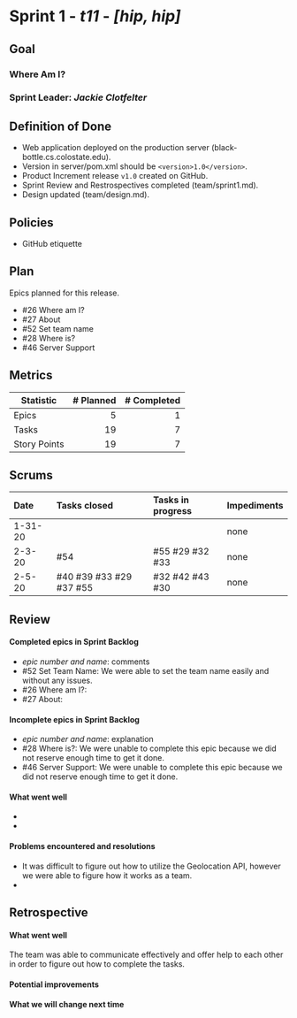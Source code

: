 # Sprint 1 - *t11* - *[hip, hip]*

## Goal

### Where Am I?
### Sprint Leader: *Jackie Clotfelter*

## Definition of Done

* Web application deployed on the production server (black-bottle.cs.colostate.edu).
* Version in server/pom.xml should be `<version>1.0</version>`.
* Product Increment release `v1.0` created on GitHub.
* Sprint Review and Restrospectives completed (team/sprint1.md).
* Design updated (team/design.md).

## Policies

* GitHub etiquette


## Plan

Epics planned for this release.

* #26 Where am I?
* #27 About
* #52 Set team name
* #28 Where is?
* #46 Server Support


## Metrics

| Statistic | # Planned | # Completed |
| --- | ---: | ---: |
| Epics | 5 | 1 |
| Tasks |  19   | 7 | 
| Story Points |  19  | 7 | 


## Scrums

| Date | Tasks closed  | Tasks in progress | Impediments |
| :--- | :--- | :--- | :--- |
| 1-31-20 |  |  | none |
| 2-3-20 | #54 | #55 #29 #32 #33 | none |
| 2-5-20 | #40 #39 #33 #29 #37 #55 | #32 #42 #43 #30 | none |



## Review

#### Completed epics in Sprint Backlog 
* *epic number and name*:  comments
* #52 Set Team Name: We were able to set the team name easily and without any issues.
* #26 Where am I?: 
* #27 About: 

#### Incomplete epics in Sprint Backlog 
* *epic number and name*: explanation
* #28 Where is?: We were unable to complete this epic because we did not reserve enough time to get it done.
* #46 Server Support: We were unable to complete this epic because we did not reserve enough time to get it done.

#### What went well
* 
*

#### Problems encountered and resolutions
* It was difficult to figure out how to utilize the Geolocation API, however we were able to figure how it works as a team.
*

## Retrospective

#### What went well
The team was able to communicate effectively and offer help to each other in order to figure out how to complete the tasks.  

#### Potential improvements

#### What we will change next time
